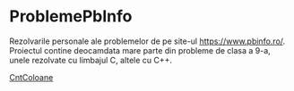 # ProblemePbInfo
Rezolvarile personale ale problemelor de pe site-ul https://www.pbinfo.ro/. Proiectul contine deocamdata mare parte din probleme de clasa a 9-a, unele rezolvate cu limbajul C, altele cu C++.

[CntColoane]([https://github.com/SergiuMuntean/ProblemePbInfo/blob/main/Rezolvari%20PbInfo/Clasa%20a%20IX-a/Tablouri%20bidimensionale%20-%20matrice/Parcurgerea%20matricelor%20oarecare/CntColoane/readme.md](https://github.com/SergiuMuntean/ProblemePbInfo/tree/main/Rezolvari%20PbInfo/Clasa%20a%20IX-a/Tablouri%20bidimensionale%20-%20matrice/Parcurgerea%20matricelor%20oarecare/CntColoane)https://github.com/SergiuMuntean/ProblemePbInfo/tree/main/Rezolvari%20PbInfo/Clasa%20a%20IX-a/Tablouri%20bidimensionale%20-%20matrice/Parcurgerea%20matricelor%20oarecare/CntColoane)

